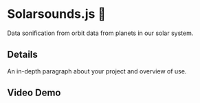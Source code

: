 # Solarsounds.js 🌌

Data sonification from orbit data from planets in our solar system.

## Details

An in-depth paragraph about your project and overview of use.

## Video Demo

